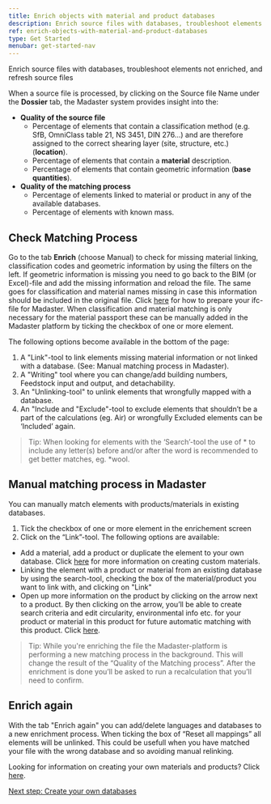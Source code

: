 ```yaml
---
title: Enrich objects with material and product databases
description: Enrich source files with databases, troubleshoot elements not enriched, and refresh source files
ref: enrich-objects-with-material-and-product-databases
type: Get Started
menubar: get-started-nav
---
```


Enrich source files with databases, troubleshoot elements not enriched, and refresh source files

When a source file is processed, by clicking on the Source file Name under the **Dossier** tab, the Madaster system provides insight into the:
* **Quality of the source file**
  * Percentage of elements that contain a classification method (e.g. SfB, OmniClass table 21, NS 3451, DIN 276...) and are therefore assigned to the correct shearing layer (site, structure, etc.) (**location**).
  * Percentage of elements that contain a **material** description.
  * Percentage of elements that contain geometric information (**base quantities**).
* **Quality of the matching process**
  * Percentage of elements linked to material or product in any of the available databases.
  * Percentage of elements with known mass.

## Check Matching Process

Go to the tab **Enrich** <iconify-icon inline icon='mdi:link-variant-plus'/> (choose Manual) to check for missing material linking, classification codes and geometric information by using the filters on the left. If geometric information is missing you need to go back to the BIM (or Excel)-file and add the missing information and reload the file. The same goes for classification and material names missing in case this information should be included in the original file. Click <a href="../knowledge-base/preparing-bim-ifc-source-files" target="_blank">here</a> for how to prepare your ifc-file for Madaster. When classification and material matching is only necessary for the material passport these can be manually added in the Madaster platform by ticking the checkbox of one or more element.

The following options become available in the bottom of the page:
1. A "Link"-tool to link elements missing material information or not linked with a database. (See: Manual matching process in Madaster).
2. A "Writing" tool where you can change/add building numbers, Feedstock input and output, and detachability.
3. An "Unlinking-tool" to unlink elements that wrongfully mapped with a database.
4. An "Include and "Exclude"-tool to exclude elements that shouldn’t be a part of the calculations (eg. Air) or wrongfully Excluded elements can be ‘Included’ again. 

>Tip: When looking for elements with the ‘Search’-tool the use of * to include any letter(s) before and/or after the word is recommended to get better matches, eg. *wool.

## Manual matching process in Madaster

You can manually match elements with products/materials in existing databases.

1. Tick the checkbox of one or more element in the enrichement screen
2. Click on the “Link”-tool. The following options are available:
  * Add a material, add a product or duplicate the element to your own database. Click <a href="../get-started/create-your-own-databases-with-custom-materials-and-products" target="_blank">here</a> for more information on creating custom materials.
  * Linking the element with a product or material from an existing database by using the search-tool, checking the box of the material/product you want to link with, and clicking on "Link"
  * Open up more information on the product by clicking on the arrow next to a product. By then clicking on the arrow, you’ll be able to create search criteria and edit circularity, environmental info etc. for your product or material in this product for future automatic matching with this product. Click <a href="../knowledge-base/databases#search-criteria" target="_blank">here</a>.

>Tip: While you're enriching the file the Madaster-platform is performing a new matching process in the background. This will change the result of the “Quality of the Matching process”. After the enrichment is done you’ll be asked to run a recalculation that you’ll need to confirm.

## Enrich again

With the tab "Enrich again" you can add/delete languages and databases to a new enrichment process. When ticking the box of “Reset all mappings” all elements will be unlinked. This could be usefull when you have matched your file with the wrong database and so avoiding manual relinking.


Looking for information on creating your own materials and products? Click <a href="../get-started/create-your-own-databases-with-custom-materials-and-products" target="_blank">here</a>.

<a class="next-button" href="../get-started/create-your-own-databases-with-custom-materials-and-products">Next step: Create your own databases</a>